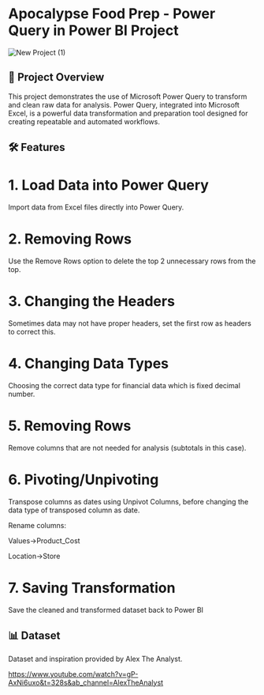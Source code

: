 
# Apocalypse Food Prep - Power Query in Power BI Project
![New Project (1)](https://github.com/user-attachments/assets/27469568-b9c6-40e7-9768-81a27a1f980a)


## 📖 Project Overview
This project demonstrates the use of Microsoft Power Query to transform and clean raw data for analysis. Power Query, integrated into Microsoft Excel, is a powerful data transformation and preparation tool designed for creating repeatable and automated workflows.

## 🛠️ Features
# 1. Load Data into Power Query
Import data from Excel files directly into Power Query.

# 2. Removing Rows
Use the Remove Rows option to delete the top 2 unnecessary rows from the top.

# 3. Changing the Headers
Sometimes data may not have proper headers, set the first row as headers to correct this.

# 4. Changing Data Types
Choosing the correct data type for financial data which is fixed decimal number.

# 5. Removing Rows
Remove columns that are not needed for analysis (subtotals in this case).

# 6. Pivoting/Unpivoting
Transpose columns as dates using Unpivot Columns, before changing the data type of transposed column as date.

Rename columns:

Values->Product_Cost

Location->Store
# 7. Saving Transformation
Save the cleaned and transformed dataset back to Power BI

## 📊 Dataset
Dataset and inspiration provided by Alex The Analyst.

https://www.youtube.com/watch?v=gP-AxNi6uxo&t=328s&ab_channel=AlexTheAnalyst
